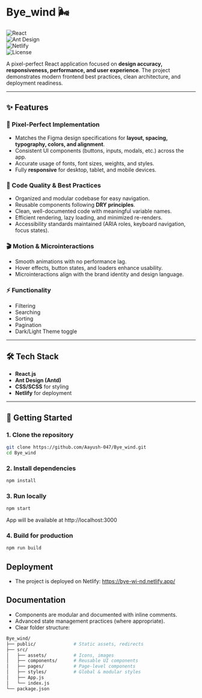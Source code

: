 # Bye_wind 🌬️  

![React](https://img.shields.io/badge/React-18-blue?logo=react)  
![Ant Design](https://img.shields.io/badge/AntDesign-5-%230170FE?logo=antdesign)  
![Netlify](https://img.shields.io/badge/Deployed%20on-Netlify-brightgreen?logo=netlify)  
![License](https://img.shields.io/badge/license-MIT-green)  

A pixel-perfect React application focused on **design accuracy, responsiveness, performance, and user experience**. The project demonstrates modern frontend best practices, clean architecture, and deployment readiness.  

---

## ✨ Features  

### 🎨 Pixel-Perfect Implementation  
- Matches the Figma design specifications for **layout, spacing, typography, colors, and alignment**.  
- Consistent UI components (buttons, inputs, modals, etc.) across the app.  
- Accurate usage of fonts, font sizes, weights, and styles.  
- Fully **responsive** for desktop, tablet, and mobile devices.  

### 🧩 Code Quality & Best Practices  
- Organized and modular codebase for easy navigation.  
- Reusable components following **DRY principles**.  
- Clean, well-documented code with meaningful variable names.  
- Efficient rendering, lazy loading, and minimized re-renders.  
- Accessibility standards maintained (ARIA roles, keyboard navigation, focus states).  

### 🎬 Motion & Microinteractions  
- Smooth animations with no performance lag.  
- Hover effects, button states, and loaders enhance usability.  
- Microinteractions align with the brand identity and design language.  

### ⚡ Functionality  
- Filtering  
- Searching  
- Sorting  
- Pagination  
- Dark/Light Theme toggle  

---

## 🛠️ Tech Stack  
- **React.js**  
- **Ant Design (Antd)**  
- **CSS/SCSS** for styling  
- **Netlify** for deployment  

---

## 🚀 Getting Started  

### 1. Clone the repository  
```bash
git clone https://github.com/Aayush-047/Bye_wind.git
cd Bye_wind
```

### 2. Install dependencies
```bash
npm install
```

### 3. Run locally
```bash
npm start
```

App will be available at http://localhost:3000

### 4. Build for production
```bash
npm run build
```
## Deployment
- The project is deployed on Netlify: https://bye-wi-nd.netlify.app/  

## Documentation
- Components are modular and documented with inline comments. 
- Advanced state management practices (where appropriate).
- Clear folder structure:
```bash
Bye_wind/
├── public/              # Static assets, redirects
├── src/
│   ├── assets/          # Icons, images
│   ├── components/      # Reusable UI components
│   ├── pages/           # Page-level components
│   ├── styles/          # Global & modular styles
│   ├── App.js
│   └── index.js
└── package.json
```

